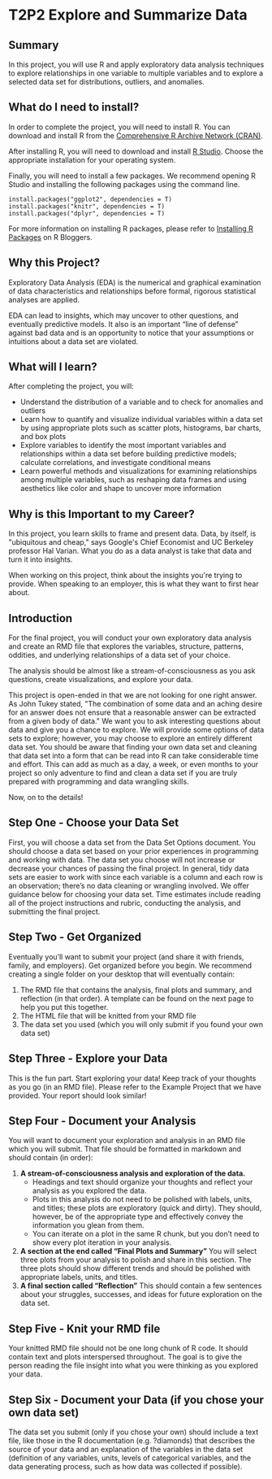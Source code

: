 # T2P2 Explore and Summarize Data

## Summary

In this project, you will use R and apply exploratory data analysis techniques to explore relationships in one variable to multiple variables and to explore a selected data set for distributions, outliers, and anomalies.

## What do I need to install?

In order to complete the project, you will need to install R. You can download and install R from the [Comprehensive R Archive Network (CRAN)](http://cran.r-project.org/).

After installing R, you will need to download and install [R Studio](http://www.rstudio.com/products/rstudio/download/). Choose the appropriate installation for your operating system.

Finally, you will need to install a few packages. We recommend opening R Studio and installing the following packages using the command line.

```
install.packages("ggplot2", dependencies = T) 
install.packages("knitr", dependencies = T)
install.packages("dplyr", dependencies = T)
```

For more information on installing R packages, please refer to [Installing R Packages](http://www.r-bloggers.com/installing-r-packages/) on R Bloggers.

## Why this Project?

Exploratory Data Analysis (EDA) is the numerical and graphical examination of data characteristics and relationships before formal, rigorous statistical analyses are applied.

EDA can lead to insights, which may uncover to other questions, and eventually predictive models. It also is an important “line of defense” against bad data and is an opportunity to notice that your assumptions or intuitions about a data set are violated.

## What will I learn?

After completing the project, you will:

+ Understand the distribution of a variable and to check for anomalies and outliers
+ Learn how to quantify and visualize individual variables within a data set by using appropriate plots such as scatter plots, histograms, bar charts, and box plots
+ Explore variables to identify the most important variables and relationships within a data set before building predictive models; calculate correlations, and investigate conditional means
+ Learn powerful methods and visualizations for examining relationships among multiple variables, such as reshaping data frames and using aesthetics like color and shape to uncover more information

## Why is this Important to my Career?

In this project, you learn skills to frame and present data. Data, by itself, is "ubiquitous and cheap," says Google's Chief Economist and UC Berkeley professor Hal Varian. What you do as a data analyst is take that data and turn it into insights.

When working on this project, think about the insights you're trying to provide. When speaking to an employer, this is what they want to first hear about.

## Introduction

For the final project, you will conduct your own exploratory data analysis and create an RMD file that explores the variables, structure, patterns, oddities, and underlying relationships of a data set of your choice.

The analysis should be almost like a stream-of-consciousness as you ask questions, create visualizations, and explore your data.

This project is open-ended in that we are not looking for one right answer. As John Tukey stated, "The combination of some data and an aching desire for an answer does not ensure that a reasonable answer can be extracted from a given body of data." We want you to ask interesting questions about data and give you a chance to explore. We will provide some options of data sets to explore; however, you may choose to explore an entirely different data set. You should be aware that finding your own data set and cleaning that data set into a form that can be read into R can take considerable time and effort. This can add as much as a day, a week, or even months to your project so only adventure to find and clean a data set if you are truly prepared with programming and data wrangling skills.

Now, on to the details!

## Step One - Choose your Data Set

First, you will choose a data set from the Data Set Options document. You should choose a data set based on your prior experiences in programming and working with data. The data set you choose will not increase or decrease your chances of passing the final project. In general, tidy data sets are easier to work with since each variable is a column and each row is an observation; there’s no data cleaning or wrangling involved. We offer guidance below for choosing your data set. Time estimates include reading all of the project instructions and rubric, conducting the analysis, and submitting the final project.

## Step Two - Get Organized

Eventually you’ll want to submit your project (and share it with friends, family, and employers). Get organized before you begin. We recommend creating a single folder on your desktop that will eventually contain:

1. The RMD file that contains the analysis, final plots and summary, and reflection (in that order). A template can be found on the next page to help you put this together.
2. The HTML file that will be knitted from your RMD file
3. The data set you used (which you will only submit if you found your own data set)

## Step Three - Explore your Data

This is the fun part. Start exploring your data! Keep track of your thoughts as you go (in an RMD file). Please refer to the Example Project that we have provided. Your report should look similar! 

## Step Four - Document your Analysis

You will want to document your exploration and analysis in an RMD file which you will submit. That file should be formatted in markdown and should contain (in order):

1. **A stream-of-consciousness analysis and exploration of the data.**
    - Headings and text should organize your thoughts and reflect your analysis as you explored the data.
    - Plots in this analysis do not need to be polished with labels, units, and titles; these plots are exploratory (quick and dirty). They should, however, be of the appropriate type and effectively convey the information you glean from them.
    - You can iterate on a plot in the same R chunk, but you don’t need to show every plot iteration in your analysis.
2. **A section at the end called “Final Plots and Summary”**
    You will select three plots from your analysis to polish and share in this section. The three plots should show different trends and should be polished with appropriate labels, units, and titles.
3. **A final section called “Reflection”**
    This should contain a few sentences about your struggles, successes, and ideas for future exploration on the data set.

## Step Five - Knit your RMD file

Your knitted RMD file should not be one long chunk of R code. It should contain text and plots interspersed throughout. The goal is to give the person reading the file insight into what you were thinking as you explored your data.

## Step Six - Document your Data (if you chose your own data set)

The data set you submit (only if you chose your own) should include a text file, like those in the R documentation (e.g. ?diamonds) that describes the source of your data and an explanation of the variables in the data set (definition of any variables, units, levels of categorical variables, and the data generating process, such as how data was collected if possible).
